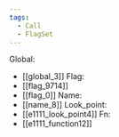 ```yaml
---
tags:
  - Call
  - FlagSet
---
```

Global:
- [[global_3]]
Flag:
- [[flag_9714]]
- [[flag_0]]
Name:
- [[name_8]]
Look_point:
- [[e1111_look_point4]]
Fn:
- [[e1111_function12]]
